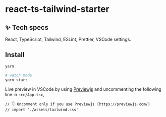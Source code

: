 # react-ts-tailwind-starter

## ✨ Tech specs

React, TypeScript, Tailwind, ESLint, Prettier, VSCode settings.

## Install

```bash
yarn

# watch mode
yarn start
```

Live preview in VSCode by using [Previewjs](https://previewjs.com/) and uncommenting the following line in `src/App.tsx`,

```tsx
// 👇 Uncomment only if you use Previewjs (https://previewjs.com/)
// import './assets/tailwind.css'
```
